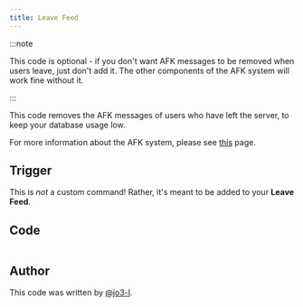 ```yaml
---
title: Leave Feed
---
```


:::note

This code is optional - if you don't want AFK messages to be removed when users leave, just don't add it.
The other components of the AFK system will work fine without it.

:::

This code removes the AFK messages of users who have left the server, to keep your database usage low.

For more information about the AFK system, please see [this](overview) page.

## Trigger

This is _not_ a custom command! Rather, it's meant to be added to your **Leave Feed**.

## Code

```go file=../../../src/afk/leave_feed.go.tmpl

```

## Author

This code was written by [@jo3-l](https://github.com/jo3-l).
